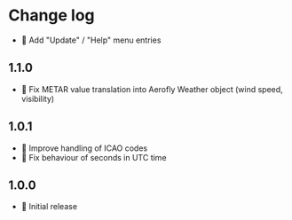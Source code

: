 Change log
==========

* 🎁 Add "Update" / "Help" menu entries

1.1.0
-----

* 💊 Fix METAR value translation into Aerofly Weather object (wind speed, visibility)

1.0.1
-----

* 💊 Improve handling of ICAO codes
* 💊 Fix behaviour of seconds in UTC time

1.0.0
-----

* 🎁 Initial release
